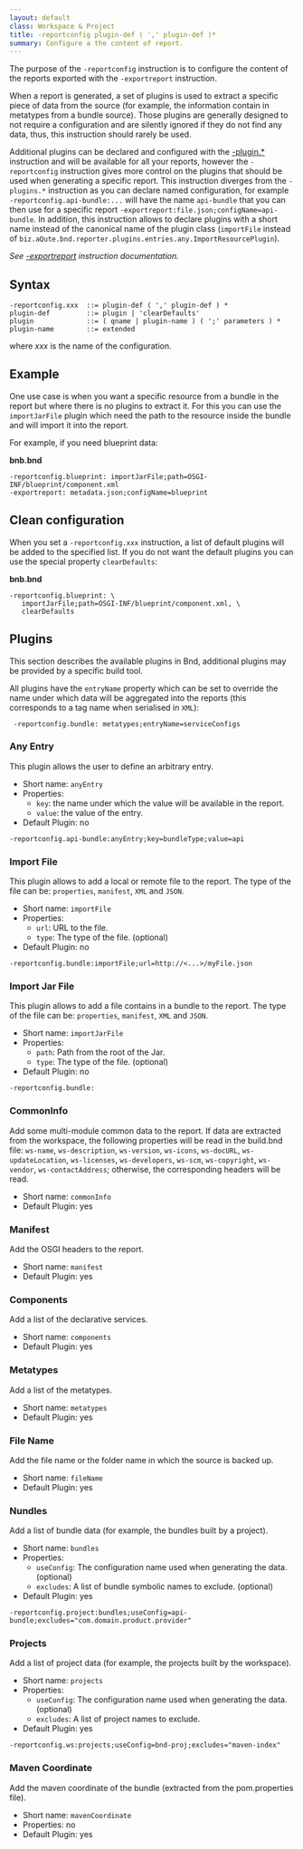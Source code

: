 ```yaml
---
layout: default
class: Workspace & Project
title: -reportconfig plugin-def ( ',' plugin-def )*  
summary: Configure a the content of report.
---
```


The purpose of the `-reportconfig` instruction is to configure the content of the reports exported with the `-exportreport` instruction.

When a report is generated, a set of plugins is used to extract a specific piece of data from the source (for example, the information contain in metatypes from a bundle source). Those plugins are generally designed to not require a configuration and are silently ignored if they do not find any data, thus, this instruction should rarely be used.

Additional plugins can be declared and configured with the [-plugin.*](./plugin.md) instruction and will be available for all your reports, however the `-reportconfig` instruction gives more control on the  plugins that should be used when generating a specific report. This instruction diverges from the `-plugins.*` instruction as you can declare named configuration, for example `-reportconfig.api-bundle:...` will have the name `api-bundle` that you can then use for a specific report `-exportreport:file.json;configName=api-bundle`. In addition, this instruction allows to declare plugins with a short name instead of the canonical name of the plugin class (`importFile` instead of `biz.aQute.bnd.reporter.plugins.entries.any.ImportResourcePlugin`).

*See [-exportreport](./exportreport.md) instruction documentation.*

## Syntax

    -reportconfig.xxx  ::= plugin-def ( ',' plugin-def ) *
    plugin-def         ::= plugin | 'clearDefaults'
    plugin             ::= ( qname | plugin-name ) ( ';' parameters ) *
    plugin-name        ::= extended

where *xxx* is the name of the configuration.

## Example

One use case is when you want a specific resource from a bundle in the report but where there is no plugins to extract it. For this you can use the `importJarFile` plugin which need the path to the resource inside the bundle and will import it into the report.

For example, if you need blueprint data:

**bnb.bnd**

    -reportconfig.blueprint: importJarFile;path=OSGI-INF/blueprint/component.xml
    -exportreport: metadata.json;configName=blueprint

## Clean configuration

When you set a `-reportconfig.xxx` instruction, a list of default plugins will be added to the specified list. If you do not want the default plugins you can use the special property `clearDefaults`:

**bnb.bnd**

    -reportconfig.blueprint: \
       importJarFile;path=OSGI-INF/blueprint/component.xml, \
       clearDefaults

## Plugins

This section describes the available plugins in Bnd, additional plugins may be provided by a specific build tool.

All plugins have the `entryName` property which can be set to override the name under which data will be aggregated into the reports (this corresponds to a tag name when serialised in `XML`):

     -reportconfig.bundle: metatypes;entryName=serviceConfigs

### Any Entry

This plugin allows the user to define an arbitrary entry.

* Short name: `anyEntry`
* Properties:
   * `key`: the name under which the value will be available in the report.
   * `value`: the value of the entry.
* Default Plugin: no

```
-reportconfig.api-bundle:anyEntry;key=bundleType;value=api
```

### Import File

This plugin allows to add a local or remote file to the report. The type of the file can be: `properties`, `manifest`, `XML` and `JSON`.

* Short name: `importFile`
* Properties:
   * `url`: URL to the file.
   * `type`: The type of the file. (optional)
* Default Plugin: no

```
-reportconfig.bundle:importFile;url=http://<...>/myFile.json
```

### Import Jar File

This plugin allows to add a file contains in a bundle to the report. The type of the file can be: `properties`, `manifest`, `XML` and `JSON`.

* Short name: `importJarFile`
* Properties:
   * `path`: Path from the root of the Jar.
   * `type`: The type of the file. (optional)
* Default Plugin: no

```
-reportconfig.bundle:
```
### CommonInfo

Add some multi-module common data to the report. If data are extracted from the workspace, the following properties will be read in the build.bnd file: `ws-name`, `ws-description`, `ws-version`, `ws-icons`, `ws-docURL`, `ws-updateLocation`, `ws-licenses`, `ws-developers`, `ws-scm`, `ws-copyright`, `ws-vendor`, `ws-contactAddress`; otherwise, the corresponding headers will be read.

* Short name: `commonInfo`
* Default Plugin: yes

### Manifest

Add the OSGI headers to the report.

* Short name: `manifest`
* Default Plugin: yes


### Components

Add a list of the declarative services.

* Short name: `components`
* Default Plugin: yes


### Metatypes

Add a list of the metatypes.

* Short name: `metatypes`
* Default Plugin: yes

### File Name

Add the file name or the folder name in which the source is backed up.

* Short name: `fileName`
* Default Plugin: yes

### Nundles

Add a list of bundle data (for example, the bundles built by a project).

* Short name: `bundles`
* Properties:
   * `useConfig`: The configuration name used when generating the data. (optional)
   * `excludes`: A list of bundle symbolic names to exclude. (optional)
* Default Plugin: yes

```
-reportconfig.project:bundles;useConfig=api-bundle;excludes="com.domain.product.provider"
```

### Projects

Add a list of project data (for example, the projects built by the workspace).

* Short name: `projects`
* Properties:
   * `useConfig`: The configuration name used when generating the data. (optional)
   * `excludes`: A list of project names to exclude.
* Default Plugin: yes

```
-reportconfig.ws:projects;useConfig=bnd-proj;excludes="maven-index"
```

### Maven Coordinate

Add the maven coordinate of the bundle (extracted from the pom.properties file).

* Short name: `mavenCoordinate`
* Properties: no
* Default Plugin: yes
